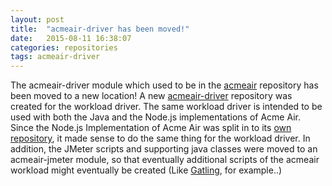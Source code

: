 ```yaml
---
layout: post
title:  "acmeair-driver has been moved!"
date:   2015-08-11 16:38:07
categories: repositories
tags: acmeair-driver
---
```

The  acmeair-driver module which used to be in the [acmeair](https://github.com/acmeair/acmeair) repository has been moved to a new location! 
A new [acmeair-driver](https://github.com/acmeair/acmeair-driver) repository was created for the workload driver. The same workload driver is intended to be used with both the Java and the Node.js implementations of Acme Air.  Since the Node.js Implementation of Acme Air was split in to its [own repository](https://github.com/acmeair/acmeair-nodejs), it made sense to do the same thing for the workload driver.  In addition, the JMeter scripts and supporting java classes were moved to an acmeair-jmeter module, so that eventually additional scripts of the acmeair workload might eventually be created (Like [Gatling](http://gatling.io), for example..)

